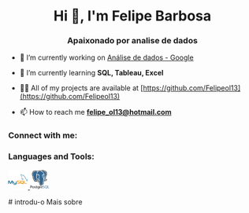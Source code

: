 <h1 align="center">Hi 👋, I'm Felipe Barbosa</h1>
<h3 align="center">Apaixonado por analise de dados</h3>

- 🔭 I’m currently working on [Análise de dados - Google](https://www.coursera.org/professional-certificates/google-data-analytics)

- 🌱 I’m currently learning **SQL, Tableau, Excel**

- 👨‍💻 All of my projects are available at [https://github.com/Felipeol13](https://github.com/Felipeol13)

- 📫 How to reach me **felipe_ol13@hotmail.com**

<h3 align="left">Connect with me:</h3>
<p align="left">
</p>

<h3 align="left">Languages and Tools:</h3>
<p align="left"> <a href="https://www.mysql.com/" target="_blank" rel="noreferrer"> <img src="https://raw.githubusercontent.com/devicons/devicon/master/icons/mysql/mysql-original-wordmark.svg" alt="mysql" width="40" height="40"/> </a> <a href="https://www.postgresql.org" target="_blank" rel="noreferrer"> <img src="https://raw.githubusercontent.com/devicons/devicon/master/icons/postgresql/postgresql-original-wordmark.svg" alt="postgresql" width="40" height="40"/> </a> </p>
# introdu-o
Mais sobre 
